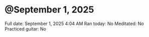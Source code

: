 # @September 1, 2025

Full date: September 1, 2025 4:04 AM
Ran today: No
Meditated: No
Practiced guitar: No